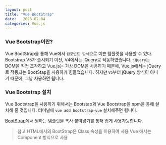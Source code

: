 ```yaml
---
layout: post
title: "Vue BootStrap"
date:   2023-02-04
categories: Vue.js
---
```


### Vue Bootstrap이란?
Vue BootStrap을 통해 Vue에서 `컴포넌트 방식`으로 이쁜 템플릿을 사용할 수 있다.
Bootstrap V5가 출시되기 이전, V4에서는 jQuery로 작동하였습니다.
`jQuery`는 DOM을 직접 조작하고 Vue.js는 가상 DOM을 사용하기 때문에, Vue.js에서는 jQuery로 작동되는 BootStap을 사용하기 힘들었습니다.
하지만 `V5`부터 jQuery 방식이 아니기 때문에, 그냥 사용하면 됩니다.

### Vue Bootstrap 설치
Vue Bootstrap을 사용하기 위해서는 Bootstap과 Vue Bootstrap을 npm을 통해 설치해 줄 것입니다.
터미널에 `vue add bootstrap-vue` 설치해주면 됩니다.

[BootStrap](https://bootstrap-vue.org/docs/components)에서 원하는 템플릿을 복사 붙여넣기를 통해 쉽게 사용가능합니다.

> 참고 
	HTML에서의 BootStrap은 Class 속성을 이용하여 사용
    Vue 에서는 Component 방식으로 사용

